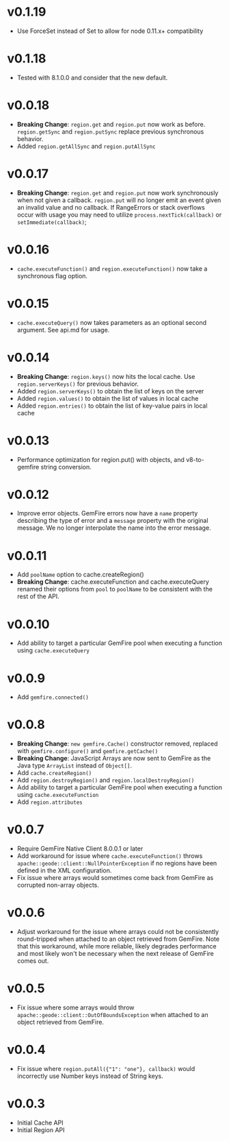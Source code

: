 # v0.1.19
- Use ForceSet instead of Set to allow for node 0.11.x+ compatibility

# v0.1.18
- Tested with 8.1.0.0 and consider that the new default.

# v0.0.18
- **Breaking Change**: `region.get` and `region.put` now work as before. `region.getSync` and `region.putSync` replace previous synchronous behavior.
- Added `region.getAllSync` and `region.putAllSync`

# v0.0.17
- **Breaking Change**: `region.get` and `region.put` now work synchronously when not given a callback. `region.put` will no longer emit an event given an invalid value and no callback. If RangeErrors or stack overflows occur with usage you may need to utilize `process.nextTick(callback)` or `setImmediate(callback)`;

# v0.0.16
- `cache.executeFunction()` and `region.executeFunction()` now take a synchronous flag option.

# v0.0.15
- `cache.executeQuery()` now takes parameters as an optional second argument. See api.md for usage. 

# v0.0.14
- **Breaking Change**: `region.keys()` now hits the local cache. Use `region.serverKeys()` for previous behavior.
- Added `region.serverKeys()` to obtain the list of keys on the server
- Added `region.values()` to obtain the list of values in local cache
- Added `region.entries()` to obtain the list of key-value pairs in local cache

# v0.0.13
- Performance optimization for region.put() with objects, and v8-to-gemfire string conversion.

# v0.0.12
- Improve error objects. GemFire errors now have a `name` property describing the type of error and a `message` property with the original message. We no longer interpolate the name into the error message.

# v0.0.11
- Add `poolName` option to cache.createRegion()
- **Breaking Change**: cache.executeFunction and cache.executeQuery renamed their options from `pool` to `poolName` to be consistent with the rest of the API.

# v0.0.10
- Add ability to target a particular GemFire pool when executing a function using `cache.executeQuery`

# v0.0.9
- Add `gemfire.connected()`

# v0.0.8

- **Breaking Change**: `new gemfire.Cache()` constructor removed, replaced with `gemfire.configure()` and `gemfire.getCache()`
- **Breaking Change**: JavaScript Arrays are now sent to GemFire as the Java type `ArrayList` instead of `Object[]`.
- Add `cache.createRegion()`
- Add `region.destroyRegion()` and `region.localDestroyRegion()`
- Add ability to target a particular GemFire pool when executing a function using `cache.executeFunction`
- Add `region.attributes`

# v0.0.7

- Require GemFire Native Client 8.0.0.1 or later
- Add workaround for issue where `cache.executeFunction()` throws `apache::geode::client::NullPointerException` if no regions have been defined in the XML configuration.
- Fix issue where arrays would sometimes come back from GemFire as corrupted non-array objects.

# v0.0.6

- Adjust workaround for the issue where arrays could not be consistently round-tripped when attached to an object retrieved from GemFire. Note that this workaround, while more reliable, likely degrades performance and most likely won't be necessary when the next release of GemFire comes out.

# v0.0.5

- Fix issue where some arrays would throw `apache::geode::client::OutOfBoundsException` when attached to an object retrieved from GemFire.

# v0.0.4

- Fix issue where `region.putAll({"1": "one"}, callback)` would incorrectly use Number keys instead of String keys.

# v0.0.3

- Initial Cache API
- Initial Region API
